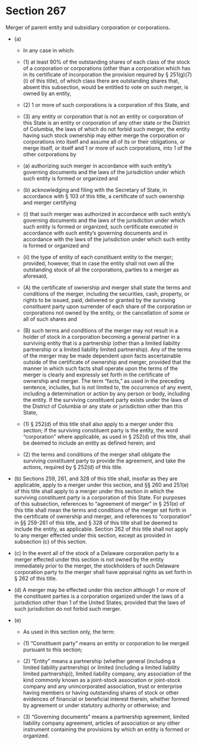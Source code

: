 # Section 267

Merger of parent entity and subsidiary corporation or corporations.

- (a) 

  - In any case in which:

  - (1) at least 90% of the outstanding shares of each class of the stock of a corporation or corporations (other than a corporation which has in its certificate of incorporation the provision required by § 251(g)(7)(i) of this title), of which class there are outstanding shares that, absent this subsection, would be entitled to vote on such merger, is owned by an entity,

  - (2) 1 or more of such corporations is a corporation of this State, and

  - (3) any entity or corporation that is not an entity or corporation of this State is an entity or corporation of any other state or the District of Columbia, the laws of which do not forbid such merger, the entity having such stock ownership may either merge the corporation or corporations into itself and assume all of its or their obligations, or merge itself, or itself and 1 or more of such corporations, into 1 of the other corporations by

  - (a) authorizing such merger in accordance with such entity’s governing documents and the laws of the jurisdiction under which such entity is formed or organized and

  - (b) acknowledging and filing with the Secretary of State, in accordance with § 103 of this title, a certificate of such ownership and merger certifying

  - (i) that such merger was authorized in accordance with such entity’s governing documents and the laws of the jurisdiction under which such entity is formed or organized, such certificate executed in accordance with such entity’s governing documents and in accordance with the laws of the jurisdiction under which such entity is formed or organized and

  - (ii) the type of entity of each constituent entity to the merger; provided, however, that in case the entity shall not own all the outstanding stock of all the corporations, parties to a merger as aforesaid,

  - (A) the certificate of ownership and merger shall state the terms and conditions of the merger, including the securities, cash, property, or rights to be issued, paid, delivered or granted by the surviving constituent party upon surrender of each share of the corporation or corporations not owned by the entity, or the cancellation of some or all of such shares and

  - (B) such terms and conditions of the merger may not result in a holder of stock in a corporation becoming a general partner in a surviving entity that is a partnership (other than a limited liability partnership or a limited liability limited partnership). Any of the terms of the merger may be made dependent upon facts ascertainable outside of the certificate of ownership and merger, provided that the manner in which such facts shall operate upon the terms of the merger is clearly and expressly set forth in the certificate of ownership and merger. The term “facts,” as used in the preceding sentence, includes, but is not limited to, the occurrence of any event, including a determination or action by any person or body, including the entity. If the surviving constituent party exists under the laws of the District of Columbia or any state or jurisdiction other than this State,

  - (1) § 252(d) of this title shall also apply to a merger under this section; if the surviving constituent party is the entity, the word “corporation” where applicable, as used in § 252(d) of this title, shall be deemed to include an entity as defined herein; and

  - (2) the terms and conditions of the merger shall obligate the surviving constituent party to provide the agreement, and take the actions, required by § 252(d) of this title.

- (b) Sections 259, 261, and 328 of this title shall, insofar as they are applicable, apply to a merger under this section, and §§ 260 and 251(e) of this title shall apply to a merger under this section in which the surviving constituent party is a corporation of this State. For purposes of this subsection, references to “agreement of merger” in § 251(e) of this title shall mean the terms and conditions of the merger set forth in the certificate of ownership and merger, and references to “corporation” in §§ 259-261 of this title, and § 328 of this title shall be deemed to include the entity, as applicable. Section 262 of this title shall not apply to any merger effected under this section, except as provided in subsection (c) of this section.

- (c) In the event all of the stock of a Delaware corporation party to a merger effected under this section is not owned by the entity immediately prior to the merger, the stockholders of such Delaware corporation party to the merger shall have appraisal rights as set forth in § 262 of this title.

- (d) A merger may be effected under this section although 1 or more of the constituent parties is a corporation organized under the laws of a jurisdiction other than 1 of the United States; provided that the laws of such jurisdiction do not forbid such merger.

- (e) 

  - As used in this section only, the term:

  - (1) “Constituent party” means an entity or corporation to be merged pursuant to this section;

  - (2) “Entity” means a partnership (whether general (including a limited liability partnership) or limited (including a limited liability limited partnership)), limited liability company, any association of the kind commonly known as a joint-stock association or joint-stock company and any unincorporated association, trust or enterprise having members or having outstanding shares of stock or other evidences of financial or beneficial interest therein, whether formed by agreement or under statutory authority or otherwise; and

  - (3) “Governing documents” means a partnership agreement, limited liability company agreement, articles of association or any other instrument containing the provisions by which an entity is formed or organized.